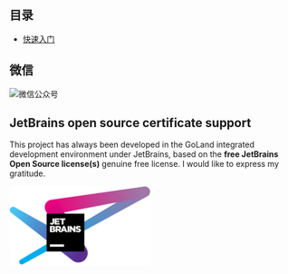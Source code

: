 ## 目录

- [快速入门](introduction/README.md)

## 微信

![微信公众号](introduction/images/wechat_accounts.png)

## JetBrains open source certificate support

This project has always been developed in the GoLand integrated development environment under JetBrains, based on the **free JetBrains Open Source license(s)** genuine free license. I would like to express my gratitude.

<a href="https://www.jetbrains.com/?from=kubeadm-ha" target="_blank"><img src="https://raw.githubusercontent.com/panjf2000/illustrations/master/jetbrains/jetbrains-variant-4.png" width="250" align="middle"/></a>